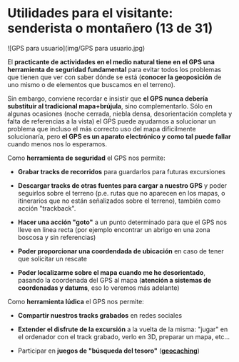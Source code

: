 # Utilidades para el visitante: senderista o montañero (13 de 31)

![GPS para usuario](img/GPS para usuario.jpg)

El **practicante de actividades en el medio natural tiene en el GPS una herramienta de seguridad fundamental** para evitar todos los problemas que tienen que ver con saber dónde se está (**conocer la geoposición** de uno mismo o de elementos que buscamos en el terreno).

Sin embargo, conviene recordar e insistir que **el GPS nunca debería substituir al tradicional mapa+brújula**, sino complementarlo. Sólo en algunas ocasiones (noche cerrada, niebla densa, desorientación completa y falta de referencias a la vista) el GPS puede ayudarnos a solucionar un problema que incluso el más correcto uso del mapa dificilmente solucionaría, pero **el GPS es un aparato electrónico y como tal puede fallar** cuando menos nos lo esperamos.

Como **herramienta de seguridad** el GPS nos permite:

*   **Grabar tracks de recorridos** para guardarlos para futuras excursiones
    
*   **Descargar tracks de otras fuentes para cargar a nuestro GPS** y poder seguirlos sobre el terreno (p.e. rutas que no aparecen en los mapas, o itinerarios que no están señalizados sobre el terreno), también como acción "trackback".
    
*   **Hacer una acción "goto"** a un punto determinado para que el GPS nos lleve en linea recta (por ejemplo encontrar un abrigo en una zona boscosa y sin referencias)
    
*   **Poder proporcionar una coordendada de ubicación** en caso de tener que solicitar un rescate
    
*   **Poder localizarme sobre el mapa cuando me he desorientado**, pasando la coordenada del GPS al mapa (**atención a sistemas de coordenadas y datums**, eso lo veremos más adelante)
    

Como **herramienta lúdica** el GPS nos permite:

*   **Compartir nuestros tracks grabados** en redes sociales
    
*   **Extender el disfrute de la excursión** a la vuelta de la misma: "jugar" en el ordenador con el track grabado, verlo en 3D, preparar un mapa, etc...
    
*   Participar en **juegos de "búsqueda del tesoro"** ([**geocaching**](https://www.geocaching.com/play "Geocaching"))
    
